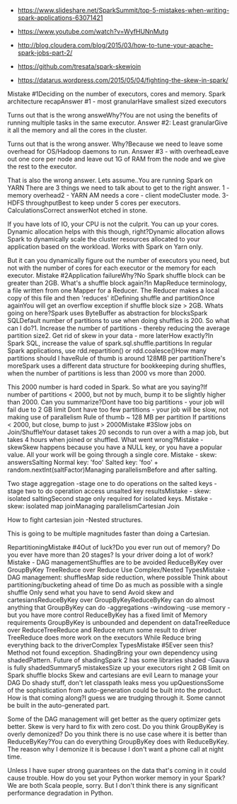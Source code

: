 * https://www.slideshare.net/SparkSummit/top-5-mistakes-when-writing-spark-applications-63071421

* https://www.youtube.com/watch?v=WyfHUNnMutg

* http://blog.cloudera.com/blog/2015/03/how-to-tune-your-apache-spark-jobs-part-2/

* https://github.com/tresata/spark-skewjoin

* https://datarus.wordpress.com/2015/05/04/fighting-the-skew-in-spark/




Mistake #1Deciding on the number of executors, cores and memory. Spark architecture recapAnswer #1 - most granularHave smallest sized executors

Turns out that is the wrong answeWhy?You are not using the benefits of running multiple tasks in the same executor. Answer #2: Least granularGive it all the memory and all the cores in the cluster. 

Turns out that is the wrong answer. Why?Because we need to leave some overhead for OS/Hadoop daemons to run. Answer #3 - with overheadLeave out one core per node and leave out 1G of RAM from the node and we give the rest to the executor. 

That is also the wrong answer. Lets assume..You are running Spark on YARN
There are 3 things we need to talk about to get to the right answer. 1 - memory overhead2 - YARN AM needs a core - client modeCluster mode. 3-HDFS throughputBest to keep under 5 cores per executors. CalculationsCorrect answerNot etched in stone. 

If you have lots of IO, your CPU is not the culprit. You can up your cores. Dynamic allocation helps with this though, right?Dynamic allocation allows Spark to dynamically scale the cluster resources allocated to your application based on the workload. Works with Spark on Yarn only. 

But it can you dynamically figure out the number of executors you need, but not with the number of cores for each executor or the memory for each executor. Mistake #2Application failureWhy?No Spark shuffle block can be greater than 2GB. What's a shuffle block again?In MapReduce terminology, a file written from one Mapper for a Reducer. 
The Reducer makes a local copy of this file and then 'reduces' itDefining shuffle and partitionOnce againYou will get an overflow exception if shuffle block size > 2GB. Whats going on here?Spark uses ByteBuffer as abstraction for blocksSpark SQLDefault number of partitions to use when doing shuffles is 200. So what can I do?1. Increase the number of partitions - thereby reducing the average partition size2. Get rid of skew in your data - more laterHow exactly?In Spark SQL, increase the value of spark.sql.shuffle.partitions
In regular Spark applications, use rdd.repartition() or rdd.coalesce()How many partitions should I haveRule of thumb is around 128MB per partitionThere's moreSpark uses a different data structure for bookkeeping during shuffles, when the number of partitions is less than 2000 vs more than 2000. 

This 2000 number is hard coded in Spark. So what are you saying?If number of partitions < 2000, but not by much, bump it to be slightly higher than 2000. Can you summarize?Dont have too big partitions - your job will fail due to 2 GB limit
Dont have too few partitions - your job will be slow, not making use of parallelism
Rule of thumb ~ 128 MB per partition
If partitions < 2000, but close, bump to just > 2000Mistake #3Slow jobs on Join/ShuffleYour dataset takes 20 seconds to run over a with a map job, but takes 4 hours when joined or shuffled. What went wrong?Mistake - skewSkew happens because you have a NULL key, or you have a popular value. All your work will be going through a single core. Mistake - skew: answersSalting
Normal key: 'foo'
Salted key: 'foo' + random.nextInt(saltFactor)Managing parallelismBefore and after salting. 

Two stage aggregation
-stage one to do operations on the salted keys
-stage two to do operation access unsalted key resultsMistake - skew: isolated saltingSecond stage only required for isolated keys. Mistake - skew: isolated map joinManaging parallelismCartesian Join

How to fight cartesian join
-Nested structures. 

This is going to be multiple magnitudes faster than doing a Cartesian. 

RepartitioningMistake #4Out of luck?Do you ever run out of memory? 
Do you ever have more than 20 stages?
Is your driver doing a lot of work?Mistake - DAG managementShuffles are to be avoided
ReduceByKey over GroupByKey
TreeReduce over Reduce
Use Complex/Nested TypesMistake - DAG management: shufflesMap side reduction, where possible
Think about partitioning/bucketing ahead of time
Do as much as possible with a single shuffle
Only send what you have to send
Avoid skew and cartesiansReduceByKey over GroupByKeyReduceByKey can do almost anything that GroupByKey can do
-aggregations
-windowing
-use memory
-but you have more control
ReduceByKey has a fixed limit of Memory requirements
GroupByKey is unbounded and dependent on dataTreeReduce over ReduceTreeReduce and Reduce return some result to driver
TreeReduce does more work on the executors
While Reduce bring everything back to the driverComplex TypesMistake #5Ever seen this?Method not found exception. ShadingBring your own dependency using shadedPattern. Future of shadingSpark 2 has some libraries shaded
-Gauva is fully shadedSummary5 mistakesSize up your executors right
2 GB limit on Spark shuffle blocks
Skew and cartesians are evil
Learn to manage your DAG
Do shady stuff, don't let classpath leaks mess you upQuestionsSome of the sophistication from auto-generation could be built into the product. How is that coming along?I guess we are trudging through it. Some cannot be built in the auto-generated part. 

Some of the DAG management will get better as the query optimizer gets better. Skew is very hard to fix with zero cost. Do you think GroupByKey is overly demonized? Do you think there is no use case where it is better than ReduceByKey?You can do everything GroupByKey does with ReduceByKey. The reason why I demonize it is because I don't want a phone call at night time. 

Unless I have super strong guarantees on the data that's coming in it could cause trouble. How do you set your Python worker memory in your Spark?We are both Scala people, sorry. But I don't think there is any significant performance degradation in Python. 